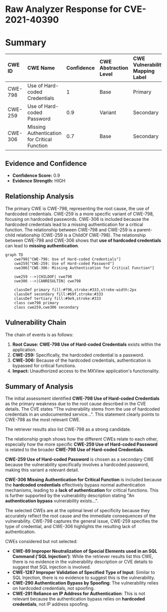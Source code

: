 # Raw Analyzer Response for CVE-2021-40390

# Summary
| CWE ID  | CWE Name                                                                                             | Confidence | CWE Abstraction Level | CWE Vulnerability Mapping Label | CWE-Vulnerability Mapping Notes |
| :-------- | :----------------------------------------------------------------------------------------------------- | :----------- | :---------------------- | :------------------------------ | :------------------------------ |
| CWE-798   | Use of Hard-coded Credentials                                                                        | 1          | Base                    | Primary                         | Allowed                       |
| CWE-259   | Use of Hard-coded Password                                                                           | 0.9          | Variant                 | Secondary                       | Allowed                       |
| CWE-306   | Missing Authentication for Critical Function                                                           | 0.7          | Base                    | Secondary                       | Allowed                       |

## Evidence and Confidence

*   **Confidence Score:** 0.9
*   **Evidence Strength:** HIGH

## Relationship Analysis
The primary CWE is CWE-798, representing the root cause, the use of hardcoded credentials. CWE-259 is a more specific variant of CWE-798, focusing on hardcoded passwords. CWE-306 is included because the hardcoded credentials lead to a missing authentication for a critical function. The relationship between CWE-798 and CWE-259 is a parent-child relationship (CWE-259 is a ChildOf CWE-798). The relationship between CWE-798 and CWE-306 shows that **use of hardcoded credentials** can lead to **missing authentication**.

```mermaid
graph TD
    cwe798["CWE-798: Use of Hard-coded Credentials"]
    cwe259["CWE-259: Use of Hard-coded Password"]
    cwe306["CWE-306: Missing Authentication for Critical Function"]
    
    cwe259 -->|CHILDOF| cwe798
    cwe306 -->|CANRESULTIN| cwe798
    
    classDef primary fill:#f96,stroke:#333,stroke-width:2px
    classDef secondary fill:#69f,stroke:#333
    classDef tertiary fill:#9e9,stroke:#333
    class cwe798 primary
    class cwe259,cwe306 secondary
```

## Vulnerability Chain
The chain of events is as follows:
1.  **Root Cause:** **CWE-798 Use of Hard-coded Credentials** exists within the application.
2.  **CWE-259:** Specifically, the hardcoded credential is a password.
3.  **CWE-306:** Because of the hardcoded credentials, authentication is bypassed for critical functions.
4.  **Impact:** Unauthorized access to the MXView application's functionality.

## Summary of Analysis
The initial assessment identified **CWE-798 Use of Hard-coded Credentials** as the primary weakness due to the root cause described in the CVE details. The CVE states "The vulnerability stems from the use of hardcoded credentials in an undocumented service...". This statement clearly points to CWE-798 as the most relevant CWE.

The retriever results also list CWE-798 as a strong candidate.

The relationship graph shows how the different CWEs relate to each other, especially how the more specific **CWE-259 Use of Hard-coded Password** is related to the broader **CWE-798 Use of Hard-coded Credentials**.

**CWE-259 Use of Hard-coded Password** is chosen as a secondary CWE because the vulnerability specifically involves a hardcoded password, making this variant a relevant detail.

**CWE-306 Missing Authentication for Critical Function** is included because the **hardcoded credentials** effectively bypass normal authentication mechanisms, leading to a **lack of authentication** for critical functions. This is further supported by the vulnerability description stating "An **authentication bypass** vulnerability exists...".

The selected CWEs are at the optimal level of specificity because they accurately reflect the root cause and the immediate consequences of the vulnerability. CWE-798 captures the general issue, CWE-259 specifies the type of credential, and CWE-306 highlights the resulting lack of authentication.

CWEs considered but not selected:

*   **CWE-89 Improper Neutralization of Special Elements used in an SQL Command ('SQL Injection')**: While the retriever results list this CWE, there is no evidence in the vulnerability description or CVE details to suggest that SQL injection is involved.
*   **CWE-1287 Improper Validation of Specified Type of Input**: Similar to SQL Injection, there is no evidence to suggest this is the vulnerability.
*   **CWE-290 Authentication Bypass by Spoofing**: The vulnerability relies on hardcoded credentials, not spoofing.
*   **CWE-291 Reliance on IP Address for Authentication**: This is not relevant because the authentication bypass relies on **hardcoded credentials**, not IP address spoofing.